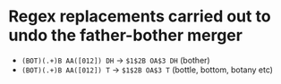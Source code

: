 # Regex replacements carried out to undo the father-bother merger

* `(BOT)(.+)B AA([012]) DH` -> `$1$2B OA$3 DH` (bother)
* `(BOT)(.+)B AA([012]) T` -> `$1$2B OA$3 T` (bottle, bottom, botany etc)
